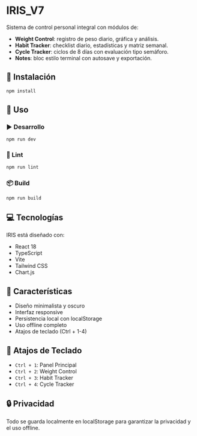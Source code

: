 # IRIS_V7

Sistema de control personal integral con módulos de:

- **Weight Control**: registro de peso diario, gráfica y análisis.
- **Habit Tracker**: checklist diario, estadísticas y matriz semanal.
- **Cycle Tracker**: ciclos de 8 días con evaluación tipo semáforo.
- **Notes**: bloc estilo terminal con autosave y exportación.

## 🔧 Instalación

```bash
npm install
```

## 🚀 Uso

### ▶️ Desarrollo

```bash
npm run dev
```

### 🧼 Lint

```bash
npm run lint
```

### 📦 Build

```bash
npm run build
```

## 💻 Tecnologías

IRIS está diseñado con:
- React 18
- TypeScript
- Vite
- Tailwind CSS
- Chart.js

## 📝 Características

- Diseño minimalista y oscuro
- Interfaz responsive
- Persistencia local con localStorage
- Uso offline completo
- Atajos de teclado (Ctrl + 1-4)

## 🔑 Atajos de Teclado

- `Ctrl + 1`: Panel Principal
- `Ctrl + 2`: Weight Control
- `Ctrl + 3`: Habit Tracker
- `Ctrl + 4`: Cycle Tracker

## 🔒 Privacidad

Todo se guarda localmente en localStorage para garantizar la privacidad y el uso offline.
